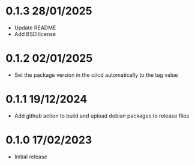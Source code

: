 0.1.3 28/01/2025
================
 * Update README
 * Add BSD license

0.1.2 02/01/2025
================
 * Set the package version in the ci/cd automatically to the tag value

0.1.1 19/12/2024
================
* Add github action to build and upload debian packages to release files

0.1.0 17/02/2023
================
 * Initial release
